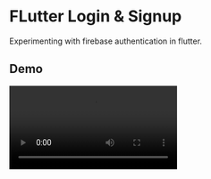 # FLutter Login & Signup

Experimenting with firebase authentication in flutter.

## Demo

<video src="demo.mp4" alt="demo" autoplay controls/>
